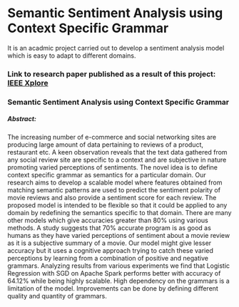 # Semantic Sentiment Analysis using Context Specific Grammar
It is an acadmic project carried out to develop a sentiment analysis model which is easy to adapt to different domains.

### Link to research paper published as a result of this project: [IEEE Xplore](http://ieeexplore.ieee.org/abstract/document/7148366/)
### Semantic Sentiment Analysis using Context Specific Grammar
##### Abstract:
The increasing number of e-commerce and social networking sites are producing large amount of data pertaining to reviews of a product, restaurant etc. A keen observation reveals that the text data gathered from any social review site are specific to a context and are subjective in nature promoting varied perceptions of sentiments. The novel idea is to define context specific grammar as semantics for a particular domain. Our research aims to develop a scalable model where features obtained from matching semantic patterns are used to predict the sentiment polarity of movie reviews and also provide a sentiment score for each review. The proposed model is intended to be flexible so that it could be applied to any domain by redefining the semantics specific to that domain. There are many other models which give accuracies greater than 80% using various methods. A study suggests that 70% accurate program is as good as humans as they have varied perceptions of sentiment about a movie review as it is a subjective summary of a movie. Our model might give lesser accuracy but it uses a cognitive approach trying to catch these varied perceptions by learning from a combination of positive and negative grammars. Analyzing results from various experiments we find that Logistic Regression with SGD on Apache Spark performs better with accuracy of 64.12% while being highly scalable. High dependency on the grammars is a limitation of the model. Improvements can be done by defining different quality and quantity of grammars.

